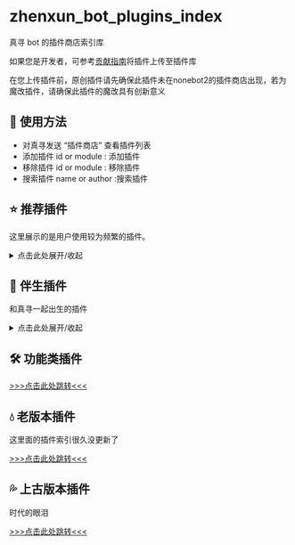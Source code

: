 # zhenxun_bot_plugins_index

真寻 bot 的插件商店索引库

如果您是开发者，可参考[贡献指南](./CONTRIBUTING.md)将插件上传至插件库

在您上传插件前，原创插件请先确保此插件未在nonebot2的插件商店出现，若为魔改插件，请确保此插件的魔改具有创新意义



## 👀 使用方法

- 对真寻发送 “插件商店” 查看插件列表
- 添加插件 id or module     : 添加插件
- 移除插件 id or module     : 移除插件
- 搜索插件 name or author		:搜索插件



## ⭐️ 推荐插件

这里展示的是用户使用较为频繁的插件。

<details><summary>点击此处展开/收起</summary>

| 名称                                                         | 作者                                     | 备注                                                         |
| :----------------------------------------------------------- | :--------------------------------------- | :----------------------------------------------------------- |
| [B站订阅](https://github.com/zhenxun-org/zhenxun_bot_plugins/tree/main/plugins/bilibili_sub) | [@HibiKier](https://github.com/HibiKier) | 非常便利的B站订阅通知                                        |
| [词库问答](https://github.com/zhenxun-org/zhenxun_bot_plugins/tree/main/plugins/word_bank) | [@HibiKier](https://github.com/HibiKier) | 自定义词条，单词条多个内容随机回复                           |
| [游戏抽卡](https://github.com/zhenxun-org/zhenxun_bot_plugins/tree/main/plugins/draw_card) | [@HibiKier](https://github.com/HibiKier) | 模拟赛马娘，原神，明日方舟，坎公骑冠剑，公主连结(国/台)，碧蓝航线，FGO，阴阳师，碧蓝档案进行抽卡 |
| [github订阅](https://github.com/xuanerwa/zhenxun_github_sub) | [@xuanerwa](https://github.com/xuanerwa) | 用来推送github用户动态或仓库动态                             |
| [Minecraft查服](https://github.com/molanp/zhenxun_plugin_mccheck) | [@molanp](https://github.com/molanp) | Minecraft服务器通用状态查询，支持IPv6                             |

</details>

## 🐷 伴生插件

和真寻一起出生的插件

<details><summary>点击此处展开/收起</summary>

| 插件名称                                                     | 简介                                                         |
| ------------------------------------------------------------ | ------------------------------------------------------------ |
| [AI](https://github.com/zhenxun-org/zhenxun_bot_plugins/tree/main/plugins/ai) | 青云客AI，还有重复说相同的话检测，与小真寻普普通通的对话吧   |
| [B站订阅](https://github.com/zhenxun-org/zhenxun_bot_plugins/tree/main/plugins/bilibili_sub) | 非常便利的B站订阅通知，包括直播间，个人用户动态，番剧更新等  |
| [敏感词警察](https://github.com/zhenxun-org/zhenxun_bot_plugins/tree/main/plugins/black_word) | 对小真寻进行辱骂会遭到严厉的惩罚，惩罚等级随次数而增加       |
| [磁力搜索](https://github.com/zhenxun-org/zhenxun_bot_plugins/tree/main/plugins/bt) | 懂的都懂                                                     |
| [联系管理员](https://github.com/zhenxun-org/zhenxun_bot_plugins/tree/main/plugins/dialogue) | 跨越空间与时间跟超级用户对话                                 |
| [钉宫语录](https://github.com/zhenxun-org/zhenxun_bot_plugins/tree/main/plugins/dinggong) | 被钉宫辱骂吧笨蛋                                             |
| [游戏抽卡](https://github.com/zhenxun-org/zhenxun_bot_plugins/tree/main/plugins/draw_card) | 模拟赛马娘，原神，明日方舟，坎公骑冠剑，公主连结(国/台)，碧蓝航线，FGO，阴阳师，碧蓝档案进行抽卡，且通过爬虫实现自动更新 |
| [Epic提醒](https://github.com/zhenxun-org/zhenxun_bot_plugins/tree/main/plugins/epic) | epic免费游戏提醒，可以不玩，不能没有                         |
| [金币红包](https://github.com/zhenxun-org/zhenxun_bot_plugins/tree/main/plugins/gold_redbag) | 运气项目又来了，看看你的手气                                 |
| [本地图库](https://github.com/zhenxun-org/zhenxun_bot_plugins/tree/main/plugins/image_management) | 本地图库项目，可以通过命令来上传，移动，删除，发送图片，私人的小收藏 |
| [真寻日报](https://github.com/zhenxun-org/zhenxun_bot_plugins/tree/main/plugins/mahiro_report) | 可爱的小真寻为您带来今天的新鲜新闻哦                         |
| [刷屏检测](https://github.com/zhenxun-org/zhenxun_bot_plugins/tree/main/plugins/mute) | 刷屏是想吃禁言了                                             |
| [我有一个朋友](https://github.com/zhenxun-org/zhenxun_bot_plugins/tree/main/plugins/one_friend) | 我有个朋友想说...                                            |
| [CSGO开箱](https://github.com/zhenxun-org/zhenxun_bot_plugins/tree/main/plugins/open_cases) | CSGO开箱以及统计，概率与完美公示的相同，模拟开箱戒赌         |
| [爬爬爬](https://github.com/zhenxun-org/zhenxun_bot_plugins/tree/main/plugins/pa) | 随机爬表情包                                                 |
| [b站转发解析](https://github.com/zhenxun-org/zhenxun_bot_plugins/tree/main/plugins/parse_bilibili) | 解析b站转发消息，包括专栏，视频url，分享消息等等             |
| [PIX-API](https://github.com/zhenxun-org/zhenxun_bot_plugins/tree/main/plugins/pix_api) | PIX的api版本，共享图库，看看你的xp                           |
| [PIX图库](https://github.com/zhenxun-org/zhenxun_bot_plugins/tree/main/plugins/pix_gallery) | PIX的本地版本，收集你和群友的xp                              |
| [P站排行](https://github.com/zhenxun-org/zhenxun_bot_plugins/tree/main/plugins/pixiv_rank_search) | 基于hibiapi的pixiv各种排行                                   |
| [BUFF皮肤查询](https://github.com/zhenxun-org/zhenxun_bot_plugins/tree/main/plugins/search_buff_skin_price) | CSGO当前皮肤数据buff查询                                     |
| [识图](https://github.com/zhenxun-org/zhenxun_bot_plugins/tree/main/plugins/search_image) | 简单的saucenao识图                                           |
| [涩图](https://github.com/zhenxun-org/zhenxun_bot_plugins/tree/main/plugins/send_setu_) | 没什么好说的，必备插件lolicon.api涩图                        |
| [翻译](https://github.com/zhenxun-org/zhenxun_bot_plugins/tree/main/plugins/translate) | 出国旅游好助手                                               |
| [微博热搜](https://github.com/zhenxun-org/zhenxun_bot_plugins/tree/main/plugins/wbtop) | alapi的微博热搜                                              |
| [识番](https://github.com/zhenxun-org/zhenxun_bot_plugins/tree/main/plugins/what_anime) | api.trace.moe 以图识番                                       |
| [词库问答](https://github.com/zhenxun-org/zhenxun_bot_plugins/tree/main/plugins/word_bank) | 词条检测，包含个人/群组/全局三种范围以及精准/模糊/正则三种检测方式 |
| [词云](https://github.com/zhenxun-org/zhenxun_bot_plugins/tree/main/plugins/word_clouds) | 看看自己说了什么话，用户的发言总结                           |
| [网易云热评](https://github.com/zhenxun-org/zhenxun_bot_plugins/tree/main/plugins/comments_163) | alapi的网易云热评，到点了，该抑郁了                          |
| [coser](https://github.com/zhenxun-org/zhenxun_bot_plugins/tree/main/plugins/coser) | 没什么，换换口味罢了                                         |
| [b封面](https://github.com/zhenxun-org/zhenxun_bot_plugins/tree/main/plugins/cover) | alapi的b站封面截取接口，通过url来获取b站视频封面             |
| [复读姬](https://github.com/zhenxun-org/zhenxun_bot_plugins/tree/main/plugins/fudu) | 人类的本质是....支持文字与图片，概率打断复读                 |
| [群欢迎消息](https://github.com/zhenxun-org/zhenxun_bot_plugins/tree/main/plugins/group_welcome_msg) | 设置群组成员的入群欢迎信息，支持图片与文字                   |
| [鸡汤](https://github.com/zhenxun-org/zhenxun_bot_plugins/tree/main/plugins/jidang) | 大饼吃多了，那就来喝点鸡汤吧~                                |
| [鲁迅说](https://github.com/zhenxun-org/zhenxun_bot_plugins/tree/main/plugins/luxun) | 鲁迅曾经说过...                                              |
| [能不能好好说话](https://github.com/zhenxun-org/zhenxun_bot_plugins/tree/main/plugins/nbnhhsh) | 文字拼音首字母猜测，jjj=桀桀桀                               |
| [Pid搜索](https://github.com/zhenxun-org/zhenxun_bot_plugins/tree/main/plugins/pid_search) | 基于hibiapi的pid搜索，通过p站图片pid搜索图片并发送           |
| [古诗](https://github.com/zhenxun-org/zhenxun_bot_plugins/tree/main/plugins/poetry) | 为什么突然文艺起来了啊喂！平白无故念首诗                     |
| [二次元语录](https://github.com/zhenxun-org/zhenxun_bot_plugins/tree/main/plugins/quotations) | 二次元给你力量                                               |
| [roll](https://github.com/zhenxun-org/zhenxun_bot_plugins/tree/main/plugins/roll) | 犹豫不决吗？那就让我帮你决定吧                               |
| [点歌](https://github.com/zhenxun-org/zhenxun_bot_plugins/tree/main/plugins/music) | 简易版网易云点歌                                             |
| [角色识别](https://github.com/zhenxun-org/zhenxun_bot_plugins/tree/main/plugins/what_role) | 动漫以及gal游戏的角色识别                                    |

</details>

## 🛠️ 功能类插件

[>>>点击此处跳转<<<](./indices/Function-Plugin.md)



## 💧 老版本插件

这里面的插件索引很久没更新了

[>>>点击此处跳转<<<](./indices/old-Plugin.md)



## 💦 上古版本插件

时代的眼泪

[>>>点击此处跳转<<<](https://github.com/zhenxun-org/nonebot_plugins_zhenxun_bot/tree/master)

